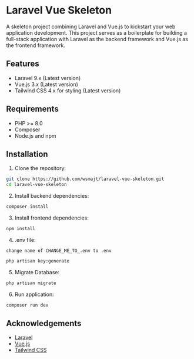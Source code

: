 # Laravel Vue Skeleton

A skeleton project combining Laravel and Vue.js to kickstart your web application development. This project serves as a boilerplate for building a full-stack application with Laravel as the backend framework and Vue.js as the frontend framework.

## Features

- Laravel 9.x (Latest version)
- Vue.js 3.x (Latest version)
- Tailwind CSS 4.x for styling (Latest version)

## Requirements

- PHP >= 8.0
- Composer
- Node.js and npm

## Installation

1. Clone the repository:

```bash
git clone https://github.com/wsmajt/laravel-vue-skeleton.git
cd laravel-vue-skeleton
```

2. Install backend dependencies:

```bash
composer install
```

3. Install frontend dependencies:

```bash
npm install
```

4.  .env file:

```
change name of CHANGE_ME_TO_.env to .env
```
```bash
php artisan key:generate
```

5.  Migrate Database:

```bash
php artisan migrate
```

6. Run application:

```bash
composer run dev
```

## Acknowledgements

- [Laravel](https://laravel.com/)
- [Vue.js](https://vuejs.org/)
- [Tailwind CSS](https://tailwindcss.com/)
